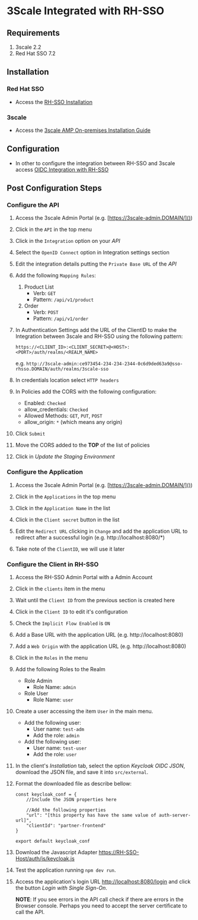 # 3Scale Integrated with RH-SSO

## Requirements

1. 3scale 2.2
2. Red Hat SSO 7.2

## Installation

### Red Hat SSO

* Access the [RH-SSO Installation](https://access.redhat.com/documentation/en-us/red_hat_single_sign-on/7.2/html-single/red_hat_single_sign-on_for_openshift/#getting_started)

### 3scale

* Access the [3scale AMP On-premises Installation Guide](https://access.redhat.com/documentation/en-us/red_hat_3scale/2.2/html-single/infrastructure/#onpremises-installation)

## Configuration

* In other to configure the integration between RH-SSO and 3scale access [OIDC Integration with RH-SSO](https://access.redhat.com/documentation/en-us/red_hat_3scale/2.2/html-single/api_authentication/#rhsso)

## Post Configuration Steps

### Configure the API

1. Access the 3scale Admin Portal (e.g. [https://3scale-admin.DOMAIN/]())

2. Click in the `API` in the top menu

3. Click in the `Integration` option on your *API*

4. Select the `OpenID Connect` option in Integration settings section

5. Edit the integration details putting the `Private Base URL` of the *API*

6. Add the following `Mapping Rules`:
    
    1. Product List
       * Verb: `GET`
       * Pattern: `/api/v1/product`
    2. Order
       * Verb: `POST`
       * Pattern: `/api/v1/order`

7. In Authentication Settings add the URL of the ClientID to make the Integration between 3scale and RH-SSO using the following pattern:

    ```
    https://<CLIENT_ID>:<CLIENT_SECRET>@<HOST>:<PORT>/auth/realms/<REALM_NAME>
    ```

    e.g. `http://3scale-admin:ce973454-234-234-2344-0c6d9ded63a9@sso-rhsso.DOMAIN/auth/realms/3scale-sso`

8. In credentials location select `HTTP headers`

9. In Policies add the CORS with the following configuration:
    
    * Enabled: `Checked`
    * allow_credentials: `Checked`
    * Allowed Methods: `GET`, `PUT`, `POST`
    * allow_origin: `*` (which means any origin)

10. Click `Submit`

11. Move the CORS added to the **TOP** of the list of policies

12. Click in *Update the Staging Environment*

### Configure the Application

1. Access the 3scale Admin Portal (e.g. [https://3scale-admin.DOMAIN/]())

2. Click in the `Applications` in the top menu

3. Click in the `Application Name` in the list

4. Click in the `Client secret` button in the list

5. Edit the `Redirect URL` clicking in `Change` and add the application URL to redirect after a successful login (e.g. http://localhost:8080/*)

6. Take note of the `ClientID`, we will use it later

### Configure the Client in RH-SSO

1. Access the RH-SSO Admin Portal with a Admin Account

2. Click in the `clients` item in the menu

3. Wait until the `Client ID` from the previous section is created here

4. Click in the `Client ID` to edit it's configuration

5. Check the `Implicit Flow Enabled` is `ON`

6. Add a Base URL with the application URL (e.g. http://localhost:8080)

7. Add a `Web Origin` with the application URL (e.g. http://localhost:8080)

8. Click in the `Roles` in the menu

9.  Add the following Roles to the Realm
    * Role Admin
        * Role Name: `admin`
    * Role User
        * Role Name: `user`

10. Create a user accessing the item `User` in the main menu.
    * Add the following user:
        * User name: `test-adm`
        * Add the role: `admin`
    * Add the following user:
        * User name: `test-user`
        * Add the role: `user`
11. In the client's *Installation* tab, select the option *Keycloak OIDC JSON*, download the JSON file, and save it into `src/external`.

12. Format the downloaded file as describe bellow:

    ```
    const keycloak_conf = {
        //Include the JSON properties here

        //Add the following properties
        "url": "[this property has have the same value of auth-server-url]",
        "clientId": "partner-frontend"
    }

    export default keycloak_conf
    ```

13. Download the Javascript Adapter [https://RH-SSO-Host/auth/js/keycloak.js]()

14. Test the application running `npm dev run`.

15. Access the application's login URL [http://localhost:8080/login]() and click the button *Login with Single Sign-On*.

    **NOTE**: If you see errors in the API call check if there are errors in the Browser console. Perhaps you need to accept the server certificate to call the API.
